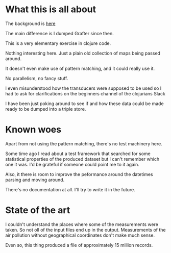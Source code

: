 # What this is all about

The background is [here](https://medium.com/@catonano/a-daunting-job-ab19d8cc972a#.ibeq308cb)

The main difference is I dumped Grafter since then.

This is a very elementary exercise in clojure code.

Nothing interesting here. Just a plain old collection of maps being passed around.

It doesn't even make use of pattern matching, and it could really use it.

No parallelism, no fancy stuff.

I even misunderstood how the transducers were supposed to be used so I had to ask for clarifications on the beginners channel of the clojurians Slack

I have been just poking around to see if and how these data could be made ready to be dumped into a triple store.

# Known woes

Apart from not using the pattern matching, there's no test machinery here. 

Some time ago I read about a test framework that searched for some statistical properties of the produced dataset but I can't remember which one it was. I'd be grateful if someone could point me to it again.

Also, it there is room to improve the peformance around the datetimes parsing and moving around. 

There's no documentation at all. I'll try to write it in the future.

# State of the art

I couldn't understand the places where some of the measurements were taken. So not oll of the input files end up in the output. Measurements of the air pollution without geographical coordinates don't make much sense.

Even so, this thing produced a file of approximately 15 million records.
